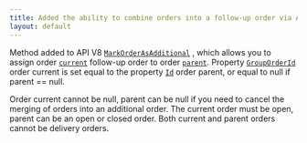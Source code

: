 ```yaml
---
title: Added the ability to combine orders into a follow-up order via API
layout: default
---
```


Method added to API V8 [`MarkOrderAsAdditional`](https://syrve.github.io/front.api.sdk/v8/html/M_Resto_Front_Api_Editors_IEditSession_MarkOrderAsAdditional.htm) , which allows you to assign
order [`current`](https://syrve.github.io/front.api.sdk/v8/html/T_Resto_Front_Api_Editors_Stubs_IOrderStub.htm) follow-up order to order [`parent`](https://syrve.github.io/front.api.sdk/v8/html/T_Resto_Front_Api_Editors_Stubs_IOrderStub.htm).
Property [`GroupOrderId`](https://syrve.github.io/front.api.sdk/v8/html/P_Resto_Front_Api_Data_Orders_IOrder_GroupOrderId.htm)
order current is set equal to the property [`Id`](https://syrve.github.io/front.api.sdk/v8/html/P_Resto_Front_Api_Data_Common_IEntity_Id.htm) order parent,
or equal to null if parent == null.

Order current cannot be null, parent can be null if you need to cancel the merging of orders into an additional order.
The current order must be open, parent can be an open or closed order.
Both current and parent orders cannot be delivery orders.